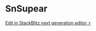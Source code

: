 # SnSupear

[Edit in StackBlitz next generation editor ⚡️](https://stackblitz.com/~/github.com/Sneaking/SnSupear)